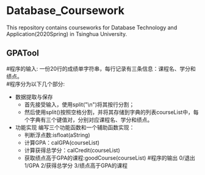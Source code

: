 Database_Coursework
===================
This repository contains courseworks for Database Technology and Application(2020Spring) in Tsinghua University.

GPATool
-------------------
#程序的输入:
    一份20行的成绩单字符串，每行记录有三条信息：课程名、学分和绩点。<br>
#程序分为以下几个部分:
* 数据提取与保存
   * 首先接受输入，使用split("\n")将其按行分割；
   * 然后使用split()按照空格分割，并将其存储到字典的列表courseList中，每个字典有三个键值对，分别对应课程名、学分和绩点。
* 功能实现
    编写三个功能函数和一个辅助函数实现：
   * 判断浮点数:isfloat(aString)
   * 计算GPA：calGPA(courseList)
   * 计算获得总学分：calCredit(courseList)
   * 获取绩点高于GPA的课程:goodCourse(courseList)
#程序的输出
    0/退出 1/GPA 2/获得总学分 3/绩点高于GPA的课程


